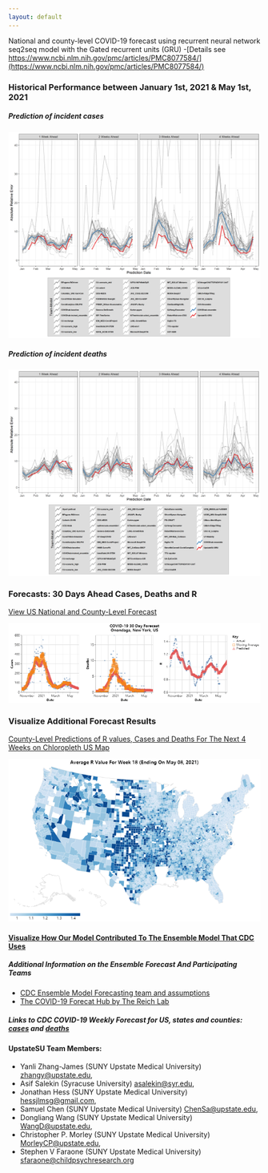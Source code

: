 ```yaml
---
layout: default
---
```


National and county-level COVID-19 forecast using recurrent neural network seq2seq model with the Gated recurrent units (GRU)
-[Details see https://www.ncbi.nlm.nih.gov/pmc/articles/PMC8077584/](https://www.ncbi.nlm.nih.gov/pmc/articles/PMC8077584/)

### Historical Performance between January 1st, 2021 & May 1st, 2021

##### Prediction of incident cases

![inc-cases](https://raw.githubusercontent.com/ylzhang29/UpstateSU-GRU-Covid/main/docs/trellis-case.png)

##### Prediction of incident deaths

![inc-deaths](https://raw.githubusercontent.com/ylzhang29/UpstateSU-GRU-Covid/main/docs/trellis-death.png)

### Forecasts: 30 Days Ahead Cases, Deaths and R

[View US National and County-Level Forecast](https://ylzhang29.github.io/UpstateSU-GRU-Covid/forecast)

[<img src="https://raw.githubusercontent.com/ylzhang29/UpstateSU-GRU-Covid/main/docs/forecast-icon.png" width="1000" alt="chart">](https://ylzhang29.github.io/UpstateSU-GRU-Covid/forecast)

### Visualize Additional Forecast Results

[County-Level Predictions of R values, Cases and Deaths For The Next 4 Weeks on Chloropleth US Map](https://ylzhang29.github.io/UpstateSU-GRU-Covid/map)

[<img src="https://raw.githubusercontent.com/ylzhang29/UpstateSU-GRU-Covid/main/docs/map-icon.png" width="1200">](https://ylzhang29.github.io/UpstateSU-GRU-Covid/map)

#### [Visualize How Our Model Contributed To The Ensemble Model That CDC Uses](https://viz.covid19forecasthub.org/)

##### Additional Information on the Ensemble Forecast And Participating Teams

- [CDC Ensemble Model Forecasting team and assumptions](https://www.cdc.gov/coronavirus/2019-ncov/covid-data/forecasting-us.html#forecastassumptions)
- [The COVID-19 Forecat Hub by The Reich Lab](https://github.com/reichlab/covid19-forecast-hub/blob/master/README.md)

##### Links to CDC COVID-19 Weekly Forecast for US, states and counties: [cases](https://www.cdc.gov/coronavirus/2019-ncov/cases-updates/forecasts-cases.html) and [deaths](https://www.cdc.gov/coronavirus/2019-ncov/covid-data/forecasting-us.html)

#### UpstateSU Team Members:

- Yanli Zhang-James (SUNY Upstate Medical University) <zhangy@upstate.edu>,
- Asif Salekin (Syracuse University) <asalekin@syr.edu>,
- Jonathan Hess (SUNY Upstate Medical University) <hessjlmsg@gmail.com>,
- Samuel Chen (SUNY Upstate Medical University) <ChenSa@upstate.edu>,
- Dongliang Wang (SUNY Upstate Medical University) <WangD@upstate.edu>, 
- Christopher P. Morley (SUNY Upstate Medical University) <MorleyCP@upstate.edu>,
- Stephen V Faraone (SUNY Upstate Medical University) <sfaraone@childpsychresearch.org>

